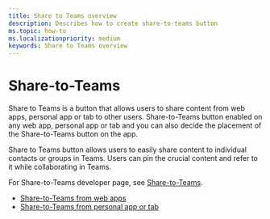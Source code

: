 ```yaml
---
title: Share to Teams overview
description: Describes how to create share-to-teams button
ms.topic: how-to
ms.localizationpriority: medium
keywords: Share to Teams overview
---
```


# Share-to-Teams

Share to Teams is a button that allows users to share content from web apps, personal app or tab to other users. Share-to-Teams button enabled on any web app, personal app or tab and you can also decide the placement of the Share-to-Teams button on the app.

Share to Teams button allows users to easily share content to individual contacts or groups in Teams. Users can pin the crucial content and refer to it while collaborating in Teams.

For Share-to-Teams developer page, see [Share-to-Teams](https://developer.microsoft.com/microsoft-teams/share-to-teams#/).

* [Share-to-Teams from web apps](share-to-teams-from-web-apps.md)
* [Share-to-Teams from personal app or tab](share-to-teams-from-personal-app-or-tab.md)
